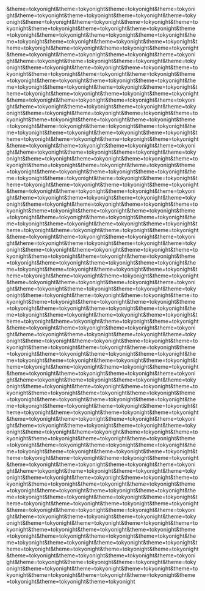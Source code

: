 &theme=tokyonight&theme=tokyonight&theme=tokyonight&theme=tokyonight&theme=tokyonight&theme=tokyonight&theme=tokyonight&theme=tokyonight&theme=tokyonight&theme=tokyonight&theme=tokyonight&theme=tokyonight&theme=tokyonight&theme=tokyonight&theme=tokyonight&theme=tokyonight&theme=tokyonight&theme=tokyonight&theme=tokyonight&theme=tokyonight&theme=tokyonight&theme=tokyonight&theme=tokyonight&theme=tokyonight&theme=tokyonight&theme=tokyonight&theme=tokyonight&theme=tokyonight&theme=tokyonight&theme=tokyonight&theme=tokyonight&theme=tokyonight&theme=tokyonight&theme=tokyonight&theme=tokyonight&theme=tokyonight&theme=tokyonight&theme=tokyonight&theme=tokyonight&theme=tokyonight&theme=tokyonight&theme=tokyonight&theme=tokyonight&theme=tokyonight&theme=tokyonight&theme=tokyonight&theme=tokyonight&theme=tokyonight&theme=tokyonight&theme=tokyonight&theme=tokyonight&theme=tokyonight&theme=tokyonight&theme=tokyonight&theme=tokyonight&theme=tokyonight&theme=tokyonight&theme=tokyonight&theme=tokyonight&theme=tokyonight&theme=tokyonight&theme=tokyonight&theme=tokyonight&theme=tokyonight&theme=tokyonight&theme=tokyonight&theme=tokyonight&theme=tokyonight&theme=tokyonight&theme=tokyonight&theme=tokyonight&theme=tokyonight&theme=tokyonight&theme=tokyonight&theme=tokyonight&theme=tokyonight&theme=tokyonight&theme=tokyonight&theme=tokyonight&theme=tokyonight&theme=tokyonight&theme=tokyonight&theme=tokyonight&theme=tokyonight&theme=tokyonight&theme=tokyonight&theme=tokyonight&theme=tokyonight&theme=tokyonight&theme=tokyonight&theme=tokyonight&theme=tokyonight&theme=tokyonight&theme=tokyonight&theme=tokyonight&theme=tokyonight&theme=tokyonight&theme=tokyonight&theme=tokyonight&theme=tokyonight&theme=tokyonight&theme=tokyonight&theme=tokyonight&theme=tokyonight&theme=tokyonight&theme=tokyonight&theme=tokyonight&theme=tokyonight&theme=tokyonight&theme=tokyonight&theme=tokyonight&theme=tokyonight&theme=tokyonight&theme=tokyonight&theme=tokyonight&theme=tokyonight&theme=tokyonight&theme=tokyonight&theme=tokyonight&theme=tokyonight&theme=tokyonight&theme=tokyonight&theme=tokyonight&theme=tokyonight&theme=tokyonight&theme=tokyonight&theme=tokyonight&theme=tokyonight&theme=tokyonight&theme=tokyonight&theme=tokyonight&theme=tokyonight&theme=tokyonight&theme=tokyonight&theme=tokyonight&theme=tokyonight&theme=tokyonight&theme=tokyonight&theme=tokyonight&theme=tokyonight&theme=tokyonight&theme=tokyonight&theme=tokyonight&theme=tokyonight&theme=tokyonight&theme=tokyonight&theme=tokyonight&theme=tokyonight&theme=tokyonight&theme=tokyonight&theme=tokyonight&theme=tokyonight&theme=tokyonight&theme=tokyonight&theme=tokyonight&theme=tokyonight&theme=tokyonight&theme=tokyonight&theme=tokyonight&theme=tokyonight&theme=tokyonight&theme=tokyonight&theme=tokyonight&theme=tokyonight&theme=tokyonight&theme=tokyonight&theme=tokyonight&theme=tokyonight&theme=tokyonight&theme=tokyonight&theme=tokyonight&theme=tokyonight&theme=tokyonight&theme=tokyonight&theme=tokyonight&theme=tokyonight&theme=tokyonight&theme=tokyonight&theme=tokyonight&theme=tokyonight&theme=tokyonight&theme=tokyonight&theme=tokyonight&theme=tokyonight&theme=tokyonight&theme=tokyonight&theme=tokyonight&theme=tokyonight&theme=tokyonight&theme=tokyonight&theme=tokyonight&theme=tokyonight&theme=tokyonight&theme=tokyonight&theme=tokyonight&theme=tokyonight&theme=tokyonight&theme=tokyonight&theme=tokyonight&theme=tokyonight&theme=tokyonight&theme=tokyonight&theme=tokyonight&theme=tokyonight&theme=tokyonight&theme=tokyonight&theme=tokyonight&theme=tokyonight&theme=tokyonight&theme=tokyonight&theme=tokyonight&theme=tokyonight&theme=tokyonight&theme=tokyonight&theme=tokyonight&theme=tokyonight&theme=tokyonight&theme=tokyonight&theme=tokyonight&theme=tokyonight&theme=tokyonight&theme=tokyonight&theme=tokyonight&theme=tokyonight&theme=tokyonight&theme=tokyonight&theme=tokyonight&theme=tokyonight&theme=tokyonight&theme=tokyonight&theme=tokyonight&theme=tokyonight&theme=tokyonight&theme=tokyonight&theme=tokyonight&theme=tokyonight&theme=tokyonight&theme=tokyonight&theme=tokyonight&theme=tokyonight&theme=tokyonight&theme=tokyonight&theme=tokyonight&theme=tokyonight&theme=tokyonight&theme=tokyonight&theme=tokyonight&theme=tokyonight&theme=tokyonight&theme=tokyonight&theme=tokyonight&theme=tokyonight&theme=tokyonight&theme=tokyonight&theme=tokyonight&theme=tokyonight&theme=tokyonight&theme=tokyonight&theme=tokyonight&theme=tokyonight&theme=tokyonight&theme=tokyonight&theme=tokyonight&theme=tokyonight&theme=tokyonight&theme=tokyonight&theme=tokyonight&theme=tokyonight&theme=tokyonight&theme=tokyonight&theme=tokyonight&theme=tokyonight&theme=tokyonight&theme=tokyonight&theme=tokyonight&theme=tokyonight&theme=tokyonight&theme=tokyonight&theme=tokyonight&theme=tokyonight&theme=tokyonight&theme=tokyonight&theme=tokyonight&theme=tokyonight&theme=tokyonight&theme=tokyonight&theme=tokyonight&theme=tokyonight&theme=tokyonight&theme=tokyonight&theme=tokyonight&theme=tokyonight&theme=tokyonight&theme=tokyonight&theme=tokyonight&theme=tokyonight&theme=tokyonight&theme=tokyonight&theme=tokyonight&theme=tokyonight&theme=tokyonight&theme=tokyonight&theme=tokyonight&theme=tokyonight&theme=tokyonight&theme=tokyonight&theme=tokyonight&theme=tokyonight&theme=tokyonight&theme=tokyonight&theme=tokyonight&theme=tokyonight&theme=tokyonight&theme=tokyonight&theme=tokyonight&theme=tokyonight&theme=tokyonight&theme=tokyonight&theme=tokyonight&theme=tokyonight&theme=tokyonight&theme=tokyonight&theme=tokyonight&theme=tokyonight&theme=tokyonight&theme=tokyonight&theme=tokyonight&theme=tokyonight&theme=tokyonight&theme=tokyonight&theme=tokyonight&theme=tokyonight&theme=tokyonight&theme=tokyonight&theme=tokyonight&theme=tokyonight&theme=tokyonight&theme=tokyonight&theme=tokyonight&theme=tokyonight&theme=tokyonight&theme=tokyonight